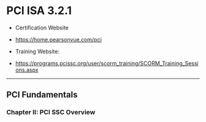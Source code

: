 # PCI ISA 3.2.1


- Certification Website
- https://home.pearsonvue.com/pci

- Training Website: 
- https://programs.pcissc.org/user/scorm_training/SCORM_Training_Sessions.aspx


---

## PCI Fundamentals

### Chapter II: PCI SSC Overview

